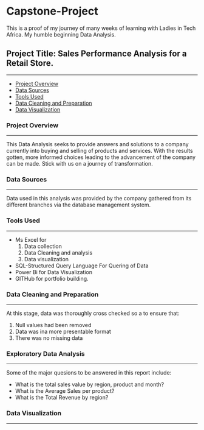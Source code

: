 # Capstone-Project
This is a proof of my journey of many weeks of learning with Ladies in Tech Africa. My humble beginning Data Analysis.

## Project Title: Sales Performance Analysis for a Retail Store.
---
- [Project Overview](#project-overview)
- [Data Sources](#data-sources)
- [Tools Used](#tools-used)
- [Data Cleaning and Preparation](#data-cleaning-and-preparation)
- [Data Visualization](#data-visualization)


 ### Project Overview
 ---
 This Data Analysis seeks to provide answers and solutions to a company currently into buying and selling of products and services. With the results gotten, more informed choices leading to the advancement of the company can be made. Stick with us on a journey of transformation. 

 ### Data Sources
 ---
 Data used in this analysis was provided by the company gathered from its different branches via the database management system.

 ### Tools Used
 ---
 - Ms Excel for
    1. Data collection
    2. Data Cleaning and analysis
    3. Data visualization
 - SQL-Structured Query Language For Quering of Data
 - Power Bi for Data Visualization
 - GITHub for portfolio building.

### Data Cleaning and Preparation
---
At this stage, data was thoroughly cross checked so a to ensure that:
1. Null values had been removed
2. Data was ina more presentable format
3. There was no missing data

### Exploratory Data Analysis
---
Some of the major quesions to be answered in this report include:
- What is the total sales value by region, product and month?
- What is the Average Sales per product?
- What is the Total Revenue by region?

### Data Visualization


---




 
  

